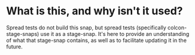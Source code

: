 # What is this, and why isn't it used?

Spread tests do not build this snap, but spread tests (specifically
colcon-stage-snaps) use it as a stage-snap. It's here to provide an
understanding of what that stage-snap contains, as well as to facilitate
updating it in the future.
